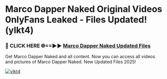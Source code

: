 # Marco Dapper Naked Original Videos 0nlyFans Leaked - Files Updated! (ylkt4)

<h3>🔴 CLICK HERE 🌐==►► <a href="https://tinyurl.com/up5wt9bj" rel="nofollow">Marco Dapper Naked Updated Files</a></h3>

Get Marco Dapper Naked and all content. Now you can access all videos and pictures of Marco Dapper Naked. New Updated Files 2025!

[![ylkt4](https://i.imgur.com/ABiUzMV.gif)](https://tinyurl.com/up5wt9bj)
